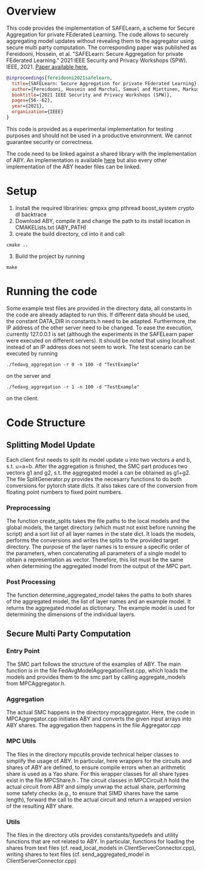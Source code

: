 # Overview
This code provides the implementation of SAFELearn, a scheme for Secure Aggregation for private FEderated Learning. The code allows to securely aggregating model updates without revealing them to the aggregator using secure multi party computation.
The corresponding paper was published as Fereidooni, Hossein, et al. "SAFELearn: Secure Aggregation for private FEderated Learning." 2021 IEEE Security and Privacy Workshops (SPW). IEEE, 2021. [Paper available here.](https://encrypto.de/papers/FMMMMNRSSYZ21.pdf)

```bibtex
@inproceedings{fereidooni2021safelearn,
  title={SAFELearn: Secure Aggregation for private FEderated Learning},
  author={Fereidooni, Hossein and Marchal, Samuel and Miettinen, Markus and Mirhoseini, Azalia and M{\"o}llering, Helen and Nguyen, Thien Duc and Rieger, Phillip and Sadeghi, Ahmad-Reza and Schneider, Thomas and Yalame, Hossein and others},
  booktitle={2021 IEEE Security and Privacy Workshops (SPW)},
  pages={56--62},
  year={2021},
  organization={IEEE}
}
```

This code is provided as a experimental implementation for testing purposes and should not be used in a productive environment. We cannot guarantee security or correctness.

The code need to be linked against a shared library with the implementation of ABY. An implementation is available [here](https://github.com/encryptogroup/ABY) but also every other implementation of the ABY header files can be linked.

# Setup
1. Install the required librariries: gmpxx gmp pthread boost_system crypto dl backtrace
1. Download ABY, compile it and change the path to its install location in CMAKELists.txt (ABY_PATH)
2. create the build directory, cd into it and call:
```
cmake ..
```
3. Build the project by running
```
make
```
# Running the code
Some example test files are provided in the directory data, all constants in the code are already adapted to run this. If different data should be used, the constant DATA_DIR in constants.h need to be adapted. Furthermore, the IP address of the other server need to be changed. To ease the execution, currently 127.0.0.1 is set (although the experiments in the SAFELearn paper were executed on different servers). It should be noted that using localhost instead of an IP address does not seem to work.
The test scenario can be executed by running 
```
./fedavg_aggregation -r 0 -n 100 -d "TestExample"
```
on the server and 
```
./fedavg_aggregation -r 1 -n 100 -d "TestExample"
```
on the client.

# Code Structure
## Splitting Model Update
Each client first needs to split its model update u into two vectors a and b, s.t. u=a+b. After the aggregation is finished, the SMC part produces two vectors g1 and g2, s.t. the aggregated model a can be obtained as g1+g2.
The file SplitGenerator.py provides the necesarry functions to do both conversions for pytorch state dicts. It also takes care of the conversion from floating point numbers to fixed point numbers.
### Preprocessing
The function create_splits takes the file paths to the local models and the global models, the target directory (which must not exist before running the script) and a sort list of all layer names in the state dict. It loads the models, performs the conversions and writes the splits to the provided target directory.
The purpose of the layer names is to ensure a specific order of the parameters, when concatenating all parameters of a single model to obtain a representation as vector. Therefore, this list must be the same when determining the aggregated model from the output of the MPC part.
### Post Processing
The function determine_aggregated_model takes the paths to both shares of the aggregated model, the list of layer names and an example model. It returns the aggregated model as dictionary.
The example model is used for determining the dimensions of the individual layers.
##  Secure Multi Party Computation
### Entry Point
The SMC part follows the structure of the examples of ABY. The main function is in the file FedAvgModelAggregationTest.cpp, which loads the models and provides them to the smc part by calling aggregate_models from MPCAggregator.h.
### Aggregation
The actual SMC happens in the directory mpcaggregator. Here, the code in MPCAggregator.cpp initiates ABY and converts the given input arrays into ABY shares. The aggregation then happens in the file Aggregator.cpp
### MPC Utils
The files in the directory mpcutils provide technical helper classes to simplify the usage of ABY. In particular, here wrappers for the circuits and shares of ABY are defined, to ensure compile errors when an arithmetic share is used as a Yao share. For this wrapper classes for all share types exist in the file MPCShare.h . The circuit classes in MPCCircuit.h hold the actual circuit from ABY and simply unwrap the actual share, performing some safety checks (e.g., to ensure that SIMD shares have the same length), forward the call to the actual circuit and return a wrapped version of the resulting ABY share.
### Utils
The files in the directory utils provides constants/typedefs and utility functions that are not related to ABY. In particular, functions for loading the shares from text files (cf. read_local_models in ClientServerConnector.cpp), writing shares to text files (cf. send_aggregated_model in ClientServerConnector.cpp)
